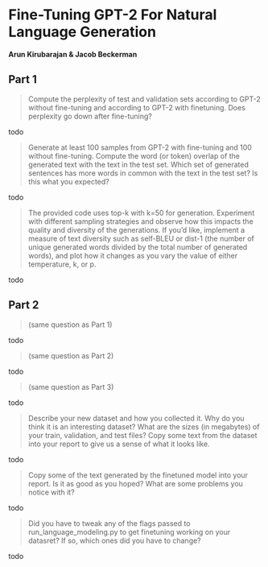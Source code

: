 # Fine-Tuning GPT-2 For Natural Language Generation
**Arun Kirubarajan & Jacob Beckerman**

## Part 1
> Compute the perplexity of test and validation sets according to GPT-2 without fine-tuning and according to GPT-2 with finetuning. Does perplexity go down after fine-tuning?

todo

> Generate at least 100 samples from GPT-2 with fine-tuning and 100 without fine-tuning. Compute the word (or token) overlap of the generated text with the text in the test set. Which set of generated sentences has more words in common with the text in the test set? Is this what you expected?

todo

> The provided code uses top-k with k=50 for generation. Experiment with different sampling strategies and observe how this impacts the quality and diversity of the generations. If you’d like, implement a measure of text diversity such as self-BLEU or dist-1 (the number of unique generated words divided by the total number of generated words), and plot how it changes as you vary the value of either temperature, k, or p.

todo

## Part 2
> (same question as Part 1)

todo

> (same question as Part 2)

todo

> (same question as Part 3)

todo

> Describe your new dataset and how you collected it. Why do you think it is an interesting dataset? What are the sizes (in megabytes) of your train, validation, and test files? Copy some text from the dataset into your report to give us a sense of what it looks like.

todo

> Copy some of the text generated by the finetuned model into your report. Is it as good as you hoped? What are some problems you notice with it?

todo

> Did you have to tweak any of the flags passed to run_language_modeling.py to get finetuning working on your datasret? If so, which ones did you have to change?

todo
